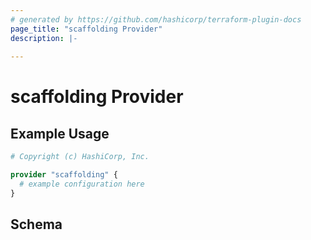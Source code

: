 ```yaml
---
# generated by https://github.com/hashicorp/terraform-plugin-docs
page_title: "scaffolding Provider"
description: |-
  
---
```


# scaffolding Provider



## Example Usage

```terraform
# Copyright (c) HashiCorp, Inc.

provider "scaffolding" {
  # example configuration here
}
```

<!-- schema generated by tfplugindocs -->
## Schema
